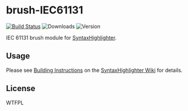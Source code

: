 # brush-IEC61131

[![Build Status](https://travis-ci.org/nu-soft/brush-IEC61131.svg)](https://travis-ci.org/nu-soft/brush-IEC61131)
![Downloads](https://img.shields.io/npm/dm/brush-IEC61131.svg)
![Version](https://img.shields.io/npm/v/brush-IEC61131.svg)

IEC 61131 brush module for [SyntaxHighlighter](https://github.com/syntaxhighlighter/syntaxhighlighter).

## Usage

Please see [Building Instructions](https://github.com/syntaxhighlighter/syntaxhighlighter/wiki/Building) on the [SyntaxHighlighter Wiki](https://github.com/syntaxhighlighter/syntaxhighlighter/wiki) for details.


## License

WTFPL
	
